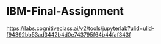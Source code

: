 # IBM-Final-Assignment
https://labs.cognitiveclass.ai/v2/tools/jupyterlab?ulid=ulid-f94392bb53ad3442b4d0e743795f64b44faf343f
